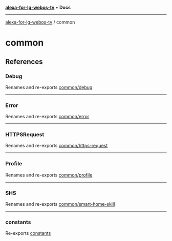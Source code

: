 [**alexa-for-lg-webos-tv**](../README.md) • **Docs**

***

[alexa-for-lg-webos-tv](../modules.md) / common

# common

## References

### Debug

Renames and re-exports [common/debug](debug/README.md)

***

### Error

Renames and re-exports [common/error](error/README.md)

***

### HTTPSRequest

Renames and re-exports [common/https-request](https-request/README.md)

***

### Profile

Renames and re-exports [common/profile](profile/README.md)

***

### SHS

Renames and re-exports [common/smart-home-skill](smart-home-skill/README.md)

***

### constants

Re-exports [constants](constants/variables/constants.md)

